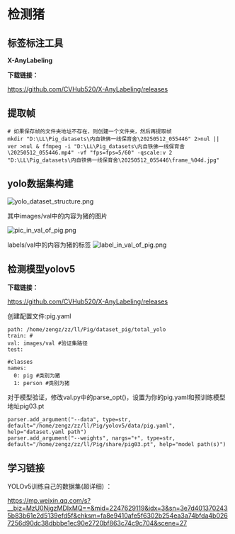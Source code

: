# 检测猪

## 标签标注工具
**X-AnyLabeling**

**下载链接：**

https://github.com/CVHub520/X-AnyLabeling/releases

## 提取帧
    # 如果保存帧的文件夹地址不存在，则创建一个文件夹，然后再提取帧
    mkdir "D:\LL\Pig_datasets\内自铁佛一线保育舍\20250512_055446" 2>nul || ver >nul & ffmpeg -i "D:\LL\Pig_datasets\内自铁佛一线保育舍\20250512_055446.mp4" -vf "fps=fps=5/60" -qscale:v 2 "D:\LL\Pig_datasets\内自铁佛一线保育舍\20250512_055446\frame_%04d.jpg"

## yolo数据集构建
![yolo_dataset_structure.png](yolo_dataset_structure.png)

其中images/val中的内容为猪的图片

![pic_in_val_of_pig.png](pic_in_val_of_pig.png)

labels/val中的内容为猪的标签
![label_in_val_of_pig.png](label_in_val_of_pig.png)


## 检测模型yolov5
**下载链接：**

https://github.com/CVHub520/X-AnyLabeling/releases

创建配置文件:pig.yaml

    path: /home/zengz/zz/ll/Pig/dataset_pig/total_yolo
    train: #
    val: images/val #验证集路径
    test:
    
    #classes
    names:
      0: pig #类别为猪
      1: person #类别为猪

对于模型验证，修改val.py中的parse_opt()，设置为你的pig.yaml和预训练模型地址pig03.pt

    parser.add_argument("--data", type=str, default="/home/zengz/zz/ll/Pig/yolov5/data/pig.yaml", help="dataset.yaml path")
    parser.add_argument("--weights", nargs="+", type=str, default="/home/zengz/zz/ll/Pig/share/pig03.pt", help="model path(s)")

## 学习链接
YOLOv5训练自己的数据集(超详细) ：

https://mp.weixin.qq.com/s?__biz=MzU0NjgzMDIxMQ==&mid=2247629119&idx=3&sn=3e7d4013702435b83b61e2d5139efd5f&chksm=fa8e9410afe5f6302b254ea3a74bfda4b0267256d90dc38dbbbe1ec90e2720bf863c74c9c704&scene=27

